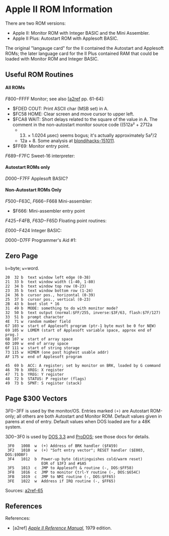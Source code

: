 Apple II ROM Information
========================

There are two ROM versions:
- Apple II: Monitor ROM with Integer BASIC and the Mini Assembler.
- Apple II Plus: Autostart ROM with Applesoft BASIC.

The original "langauge card" for the II contained the Autostart and
Applesoft ROMs; the later language card for the II Plus contained RAM
that could be loaded with Monitor ROM and Integer BASIC.


Useful ROM Routines
-------------------

#### All ROMs

$F800-$FFFF Monitor; see also [[a2ref] pp. 61-64]:
- $FDED COUT: Print ASCII char (MSB set) in A.
- $FC58 HOME: Clear screen and move cursor to upper left.
- $FCA8 WAIT: Short delays related to the square of the value in A.
  The comment in the non-autostart monitor source code ((512a² + 2712a
  + 13) × 1.0204 μsec) seems bogus; it's actually approximately 5a²/2
  + 12a + 8. Some analysis at [blondihacks-151011].
- $FF69: Monitor entry point.

$F689-$F7FC Sweet-16 interpreter:

#### Autostart ROMs only

$D000-$F7FF Applesoft BASIC?

#### Non-Autostart ROMs Only

$F500-$F63C, $F666-$F668 Mini-assembler:
- $F666: Mini-assembler entry point

$F425-$F4FB, $F63D-$F65D Floating point routines:

$E000-$F424 Integer BASIC:

$D000-$D7FF Programmer's Aid #1:


Zero Page
---------

`b`=byte; `w`=word.

    20  32 b  text window left edge (0-38)
    21  33 b  text window width (1-40, 1-80)
    22  34 b  text window top row (0-23)
    23  35 b  text window bottom row (1-24)
    24  36 b  cursor pos., horizontal (0-39)
    25  37 b  cursor pos., vertical (0-23)
    2B  43 b  boot slot * 16
    31  49 b  MODE: something to do with monitor mode?
    32  50 b  text output (normal:$FF/255, inverse:$3F/63, flash:$7F/127)
    33  51 b  prompt character
    4E  71 w  random number field
    67 103 w  start of Applesoft program (ptr-1 byte must be 0 for NEW)
    69 105 w  LOMEM (start of Applesoft variable space, approx end of prog.)
    6B 107 w  start of array space
    6D 109 w  end of array space
    6F 111 w  start of string storage
    73 115 w  HIMEM (one past highest usable addr)
    AF 175 w  end of Applesoft program

    45  69 b  ACC: A register; set by monitor on BRK, loaded by G command
    46  70 b  XREG: X register
    47  71 b  YREG: Y register
    48  72 b  STATUS: P register (flags)
    49  73 b  SPNT: S register (stack)


Page $300 Vectors
-----------------

$3F0-$3FF is used by the monitor/OS. Entries marked `(+)` are
Autostart ROM-only; all others are both Autostart and Monitor ROM.
Default values given in parens at end of entry. Default values when
DOS loaded are for a 48K system.

$3D0-$3F0 is used by [DOS 3.3](dos.md) and [ProDOS](prodos.md); see
those docs for details.

     3F0   1008  w  (+) Address of BRK handler ($FA59)
     3F2   1010  w  (+) "Soft entry vector"; RESET handler ($E003, DOS:$9DBF)
     3F4   1012  b  Power-up byte (distinguishes cold/warm reset)
                    EOR of $3F3 and #$A5
     3F5   1013  c  JMP to Applesoft & routine (-, DOS:$FF58)
     3F8   1016  c  JMP to monitor Ctrl-Y routine (-, DOS:$654C)
     3FB   1019  c  JMP to NMI routine (-, DOS:$FF65)
     3FE   1022  w  Address if IRQ routine (-, $FF65)

Sources: [a2ref-65]


References
----------

References:
- \[a2ref] [_Apple II Reference Manual_][a2ref], 1979 edition.


<!-------------------------------------------------------------------->
[a2ref-61]: https://archive.org/details/Apple_II_Reference_Manual_1979_Apple/page/n71/mode/1up
[a2ref-65]: https://archive.org/details/Apple_II_Reference_Manual_1979_Apple/page/n75/mode/1up
[a2ref]: https://archive.org/details/Apple_II_Reference_Manual_1979_Apple

[blondihacks-151011]: https://blondihacks.com/apple-iic-plus-fixing-the-beep/
